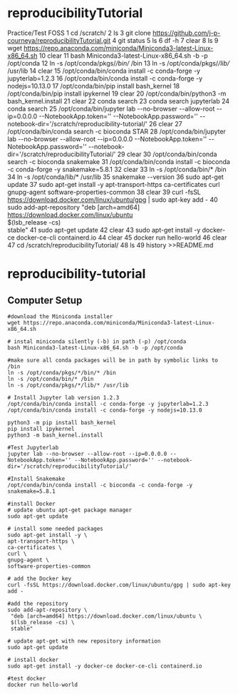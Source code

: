 # reproducibilityTutorial
Practice/Test FOSS
    1  cd /scratch/
    2  ls
    3  git clone https://github.com/j-p-courneya/reproducibilityTutorial.git
    4  git status
    5  ls
    6  df -h
    7  clear
    8  ls
    9  wget https://repo.anaconda.com/miniconda/Miniconda3-latest-Linux-x86_64.sh
   10  clear
   11  bash Miniconda3-latest-Linux-x86_64.sh -b -p /opt/conda
   12  ln -s /opt/conda/pkgs/*/bin/* /bin
   13  ln -s /opt/conda/pkgs/*/lib/* /usr/lib
   14  clear
   15  /opt/conda/bin/conda install -c conda-forge -y jupyterlab=1.2.3
   16  /opt/conda/bin/conda install -c conda-forge -y nodejs=10.13.0
   17  /opt/conda/bin/pip install bash_kernel
   18  /opt/conda/bin/pip install ipykernel
   19  clear
   20  /opt/conda/bin/python3 -m bash_kernel.install
   21  clear
   22  conda search <PACKAGE NAME>
   23  conda search jupyterlab
   24  conda search <jupyterlab>
   25  /opt/conda/bin/jupyter lab --no-browser --allow-root --ip=0.0.0.0 --NotebookApp.token='' --NotebookApp.password='' --notebook-dir='/scratch/reproducibility-tutorial/'
   26  clear
   27  /opt/conda/bin/conda search -c bioconda STAR
   28  /opt/conda/bin/jupyter lab --no-browser --allow-root --ip=0.0.0.0 --NotebookApp.token='' --NotebookApp.password='' --notebook-dir='/scratch/reproducibilityTutorial/'
   29  clear
   30  /opt/conda/bin/conda search -c bioconda snakemake
   31  /opt/conda/bin/conda install -c bioconda -c conda-forge -y snakemake=5.8.1
   32  clear
   33  ln -s /opt/conda/bin/* /bin
   34  ln -s /opt/conda/lib/* /usr/lib
   35  snakemake --version
   36  sudo apt-get update
   37  sudo apt-get install -y apt-transport-https ca-certificates curl gnupg-agent software-properties-common
   38  clear
   39  curl -fsSL https://download.docker.com/linux/ubuntu/gpg | sudo apt-key add -
   40  sudo add-apt-repository  "deb [arch=amd64] https://download.docker.com/linux/ubuntu \
 $(lsb_release -cs) \
 stable"
   41  sudo apt-get update
   42  clear
   43  sudo apt-get install -y docker-ce docker-ce-cli containerd.io
   44  clear
   45  docker run hello-world
   46  clear
   47  cd /scratch/reproducibilityTutorial/
   48  ls
   49  history >>README.md 
   # reproducibility-tutorial

## Computer Setup

    #download the Miniconda installer
    wget https://repo.anaconda.com/miniconda/Miniconda3-latest-Linux-x86_64.sh

    # instal miniconda silently (-b) in path (-p) /opt/conda
    bash Miniconda3-latest-Linux-x86_64.sh -b -p /opt/conda

    #make sure all conda packages will be in path by symbolic links to /bin
    ln -s /opt/conda/pkgs/*/bin/* /bin
    ln -s /opt/conda/bin/* /bin
    ln -s /opt/conda/pkgs/*/lib/* /usr/lib

    # Install Jupyter lab version 1.2.3
    /opt/conda/bin/conda install -c conda-forge -y jupyterlab=1.2.3
    /opt/conda/bin/conda install -c conda-forge -y nodejs=10.13.0

    python3 -m pip install bash_kernel
    pip install ipykernel
    python3 -m bash_kernel.install

    #Test Jupyterlab
    jupyter lab --no-browser --allow-root --ip=0.0.0.0 --NotebookApp.token='' --NotebookApp.password='' --notebook-dir='/scratch/reproducibilityTutorial/'

    #Install Snakemake
    /opt/conda/bin/conda install -c bioconda -c conda-forge -y snakemake=5.8.1

    #install Docker
    # update ubuntu apt-get package manager
    sudo apt-get update

    # install some needed packages
    sudo apt-get install -y \
    apt-transport-https \
    ca-certificates \
    curl \
    gnupg-agent \
    software-properties-common

    # add the Docker key
    curl -fsSL https://download.docker.com/linux/ubuntu/gpg | sudo apt-key add -

    #add the repository
    sudo add-apt-repository \
     "deb [arch=amd64] https://download.docker.com/linux/ubuntu \
     $(lsb_release -cs) \
     stable"

    # update apt-get with new repository information
    sudo apt-get update

    # install docker
    sudo apt-get install -y docker-ce docker-ce-cli containerd.io

    #test docker
    docker run hello-world
